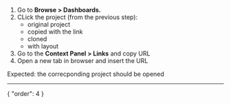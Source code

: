 1. Go to **Browse > Dashboards.**
1. CLick the project (from the previous step):
   * original project
   * copied with the link
   * cloned
   * with layout
1. Go to the **Context Panel > Links** and copy URL
1. Open a new tab in browser and insert the URL

Expected: the correcponding project should be opened

---
{
  "order": 4
}